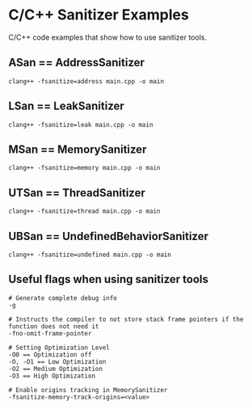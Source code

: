 # C/C++ Sanitizer Examples
C/C++ code examples that show how to use sanitizer tools.

## ASan == AddressSanitizer
```
clang++ -fsanitize=address main.cpp -o main
```
## LSan == LeakSanitizer
```
clang++ -fsanitize=leak main.cpp -o main
```
## MSan == MemorySanitizer
```
clang++ -fsanitize=memory main.cpp -o main
```
## UTSan == ThreadSanitizer
```
clang++ -fsanitize=thread main.cpp -o main
```
## UBSan == UndefinedBehaviorSanitizer
```
clang++ -fsanitize=undefined main.cpp -o main
```

## Useful flags when using sanitizer tools
```
# Generate complete debug info
-g

# Instructs the compiler to not store stack frame pointers if the function does not need it
-fno-omit-frame-pointer

# Setting Optimization Level
-O0 == Optimization off
-O, -O1 == Low Optimization
-O2 == Medium Optimization
-O3 == High Optimization

# Enable origins tracking in MemorySanitizer
-fsanitize-memory-track-origins=<value>
```
